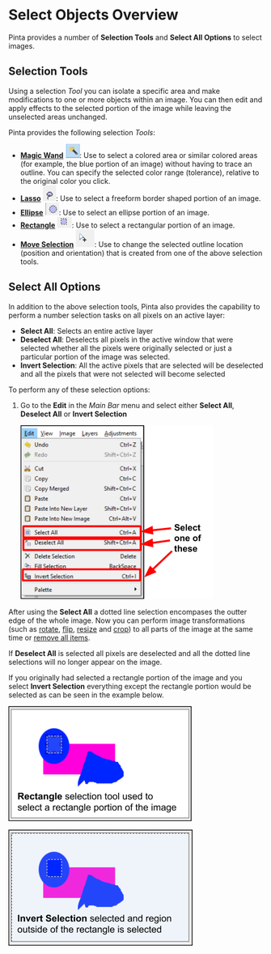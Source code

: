 # Select Objects Overview
Pinta provides a number of **Selection Tools** and **Select All Options** to select images.


## Selection Tools

Using a selection *Tool* you can isolate a specific area and make modifications to one or more objects within an image. You can then edit and apply effects to the selected portion of the image while leaving the unselected areas unchanged. 

Pinta provides the following selection *Tools*:

  - [**Magic Wand**](wand.md) ![wand](img/wandpic.png): Use to select a colored area or similar colored areas (for example, the blue portion of an image) without having to trace an outline. You can specify the selected color range (tolerance), relative to the original color you click.
  - [**Lasso**](lasso.md) ![lasso](img/lasso.png):  Use to select a freeform border shaped portion of an image.
  - [**Ellipse**](ellipse.md) ![ellipse](img/ellipse.png):  Use to select an ellipse portion of an image.
  - [**Rectangle**](rectangle.md) ![rectangle](img/rectangleselect.png): Use to select a rectangular portion of an image.
  - [**Move Selection**](select_location.md) ![move](img/moveselection.png): Use to change the selected outline location (position and orientation) that is created from one of the above selection tools.

## Select All Options

In addition to the above selection tools, Pinta also provides the capability to perform a number selection tasks on all pixels on an active layer:

   - **Select All**: Selects an entire active layer
   - **Deselect All**: Deselects all pixels in the active window that were selected whether all the pixels were originally selected or just a particular portion of the image was selected. 
   - **Invert Selection**: All the active pixels that are selected will be deselected and all the pixels that were not selected will become selected  

To perform any of these selection options:

1.  Go to the **Edit** in the *Main Bar* menu and select either **Select All**, **Deselect All** or **Invert Selection**

     ![Select All Commands](img/selectall.png)

  After using the  **Select All** a dotted line selection encompases the outter edge of the whole image. Now you can perform image transformations (such as [rotate](rotate.md), [flip](flip.md), [resize](resize.md) and [crop](crop.md)) to all parts of the image at the same time or [remove all items](remove.md).
  
  If **Deselect All** is selected all pixels are deselected and all the dotted line selections will no longer appear on the image. 

  If you originally had selected a rectangle portion of the image and you select **Invert Selection** everything except the rectangle portion would be selected as can be seen in the example below.   

  ![Before invert](img/invertbefore.png)

  ![After invert](img/invertafter.png)

